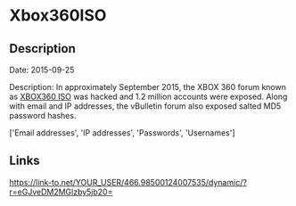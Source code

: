 # Xbox360ISO

## Description

Date: 2015-09-25

Description:
In approximately September 2015, the XBOX 360 forum known as <a href="http://www.xbox360iso.com" target="_blank" rel="noopener">XBOX360 ISO</a> was hacked and 1.2 million accounts were exposed. Along with email and IP addresses, the vBulletin forum also exposed salted MD5 password hashes.


['Email addresses', 'IP addresses', 'Passwords', 'Usernames']

## Links

https://link-to.net/YOUR_USER/466.98500124007535/dynamic/?r=eGJveDM2MGlzby5jb20=